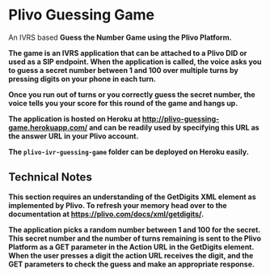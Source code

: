 Plivo Guessing Game
===================

An IVRS based <b>Guess the Number Game<b> using the Plivo Platform.

The game is an IVRS application that can be attached to a Plivo DID or
used as a SIP endpoint. When the application is called, the voice asks
you to guess a secret number between 1 and 100 over multiple turns by
pressing digits on your phone in each turn.

Once you run out of turns or you correctly guess the secret number,
the voice tells you your score for this round of the game and hangs
up.

The application is hosted on Heroku at
<http://plivo-guessing-game.herokuapp.com/> and can be readily used by
specifying this URL as the answer URL in your Plivo account.

The `plivo-ivr-guessing-game` folder can be deployed on Heroku easily.

Technical Notes
---------------

This section requires an understanding of the GetDigits XML element as
implemented by Plivo. To refresh your memory head over to the
documentation at <https://plivo.com/docs/xml/getdigits/>.

The application picks a random number between 1 and 100 for the
secret. This secret number and the number of turns remaining is sent
to the Plivo Platform as a GET parameter in the Action URL in the
GetDigits element. When the user presses a digit the action URL
receives the digit, and the GET parameters to check the guess and make
an appropriate response.
